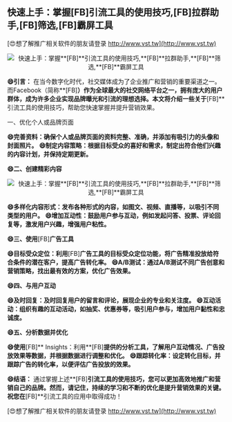 ## **快速上手：掌握**[FB]**引流工具的使用技巧,**[FB]**拉群助手,**[FB]**筛选,**[FB]**霸屏工具**

[😍想了解推广相关软件的朋友请登录 http://www.vst.tw](http://www.vst.tw)

 <center><img src="https://vst.tw/MP4/tuiguang/png/1.png" alt="快速上手：掌握**[FB]**引流工具的使用技巧,**[FB]**拉群助手,**[FB]**筛选,**[FB]**霸屏工具"></center>

**😄引言：**
在当今数字化时代，社交媒体成为了企业推广和营销的重要渠道之一。而Facebook（简称**[FB]**）作为全球最大的社交网络平台之一，拥有庞大的用户群体，成为许多企业实现品牌曝光和引流的理想选择。本文将介绍一些关于**[FB]**引流工具的使用技巧，帮助您快速掌握并提升营销效果。

一、优化个人或品牌页面

**😄完善资料：确保个人或品牌页面的资料完整、准确，并添加有吸引力的头像和封面照片。**
**😄制定内容策略：根据目标受众的喜好和需求，制定出符合他们兴趣的内容计划，并保持定期更新。**

**😄二、创建精彩内容**

 <center><img src="https://vst.tw/MP4/tuiguang/png/0.png" alt="快速上手：掌握**[FB]**引流工具的使用技巧,**[FB]**拉群助手,**[FB]**筛选,**[FB]**霸屏工具"></center>

**😄多样化内容形式：发布各种形式的内容，如图文、视频、直播等，以吸引不同类型的用户。**
**😄增加互动性：鼓励用户参与互动，例如发起问答、投票、评论回复等，激发用户兴趣，增强用户粘性。**

**😄三、使用**[FB]**广告工具**

**😄目标受众定位：利用**[FB]**广告工具的目标受众定位功能，将广告精准投放给符合条件的潜在客户，提高广告转化率。**
**😄A/B测试：通过A/B测试不同广告创意和营销策略，找出最有效的方案，优化广告效果。**

**😄四、与用户互动**

**😄及时回复：及时回复用户的留言和评论，展现企业的专业和关注度。**
**😄互动活动：组织有趣的互动活动，如抽奖、优惠券等，吸引用户参与，增加用户黏性和忠诚度。**

**😄五、分析数据并优化**

**😄使用**[FB]** Insights：利用**[FB]**提供的分析工具，了解用户互动情况、广告投放效果等数据，并根据数据进行调整和优化。**
**😄跟踪转化率：设定转化目标，并跟踪广告的转化率，以便评估广告投放的效果。**

**😄结语：**
通过掌握上述**[FB]**引流工具的使用技巧，您可以更加高效地推广和营销自己的品牌。然而，请记住，持续的学习和不断的优化是提升营销效果的关键。祝您在**[FB]**引流工具的应用中取得成功！

[😍想了解推广相关软件的朋友请登录 http://www.vst.tw](http://www.vst.tw)



